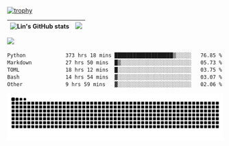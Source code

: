 [![trophy](https://github-profile-trophy.vercel.app/?username=ocss884&column=7)](https://github.com/ocss884)

| ![Lin's GitHub stats](https://github-readme-stats.vercel.app/api?username=ocss884&show_icons=true&hide_border=True&count_private=true) | ![](https://github-readme-streak-stats.herokuapp.com?user=ocss884&hide_border=true&date_format=M%20j%5B%2C%20Y%5D&ring=7EDDCF&fire=7EDDCF") |
| ------------------------------------------------------------ | ------------------------------------------------------------ |

![](https://komarev.com/ghpvc/?username=ocss884&color=brightgreen)

<!--START_SECTION:waka-->

```txt
Python             373 hrs 18 mins ███████████████████▒░░░░░   76.85 %
Markdown           27 hrs 50 mins  █▒░░░░░░░░░░░░░░░░░░░░░░░   05.73 %
TOML               18 hrs 12 mins  █░░░░░░░░░░░░░░░░░░░░░░░░   03.75 %
Bash               14 hrs 54 mins  ▓░░░░░░░░░░░░░░░░░░░░░░░░   03.07 %
Other              9 hrs 59 mins   ▓░░░░░░░░░░░░░░░░░░░░░░░░   02.06 %
```

<!--END_SECTION:waka-->

<p align="center">
   <img src="https://github.com/ocss884/ocss884/blob/output/github-snake.svg" alt="snake">
</p>
